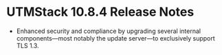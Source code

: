 # UTMStack 10.8.4 Release Notes

- Enhanced security and compliance by upgrading several internal components—most notably the update server—to exclusively support TLS 1.3.